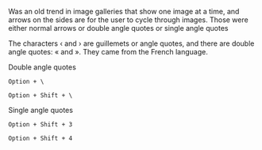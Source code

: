 
Was an old trend in image galleries that show one image at a time, and arrows on the sides are for the  user to cycle through images. Those were either normal arrows or double angle quotes or single angle quotes

The characters ‹ and › are guillemets or angle quotes, and there are double angle quotes: « and ». They came from the French language.

Double angle quotes
```
Option + \
```

```
Option + Shift + \
```


Single angle quotes
```
Option + Shift + 3
```

```
Option + Shift + 4
```